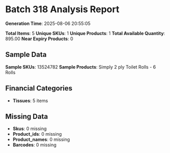 # Batch 318 Analysis Report

**Generation Time**: 2025-08-06 20:55:05

**Total Items**: 5
**Unique SKUs**: 1
**Unique Products**: 1
**Total Available Quantity**: 895.00
**Near Expiry Products**: 0

## Sample Data
**Sample SKUs**: 13524782
**Sample Products**: Simply 2 ply Toilet Rolls - 6 Rolls

## Financial Categories
- **Tissues**: 5 items

## Missing Data
- **Skus**: 0 missing
- **Product_ids**: 0 missing
- **Product_names**: 0 missing
- **Barcodes**: 0 missing
